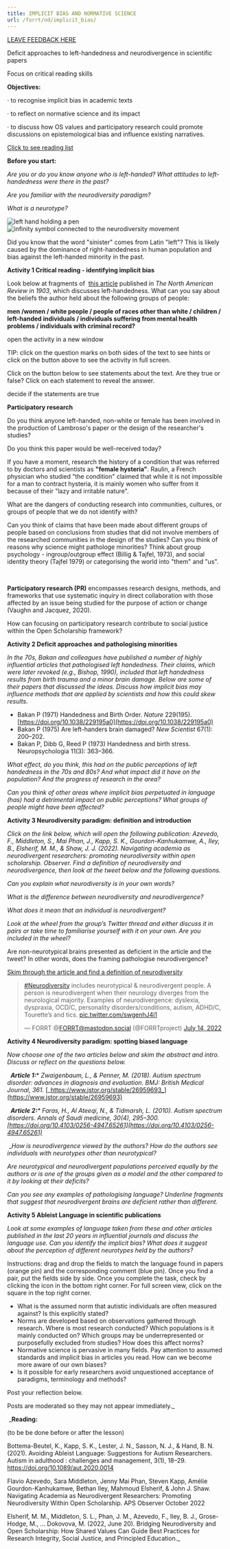 ```yaml
---
title: IMPLICIT BIAS AND NORMATIVE SCIENCE
url: /forrt/nd/implicit_bias/
---
```


[LEAVE FEEDBACK HERE](https://docs.google.com/document/d/1UJYUTK_zbcoJTt6DjRQVrjvnfa6quCnqfYCEV2HtcDM/edit?usp=sharing)

Deficit approaches to left-handedness and neurodivergence in scientific papers

Focus on critical reading skills

**Objectives:**

· to recognise implicit bias in academic texts

· to reflect on normative science and its impact

· to discuss how OS values and participatory research could promote discussions on epistemological bias and influence existing narratives.

[Click to see reading list](#reading-list)

**Before you start:** 

_Are you or do you know anyone who is left-handed? What attitudes to left-handedness were there in the past?_ 

_Are you familiar with the neurodiversity paradigm?_

_What is a neurotype?_ 

![left hand holding a pen](../images/lefthand.png)
 ![infinity symbol connected to the neurodiversity movement](../images/neurodiversity.png)

Did you know that the word "sinister" comes from Latin "left"? This is likely caused by the dominance of right-handedness in human population and bias against the left-handed minority in the past.


**Activity 1 Critical reading - identifying implicit bias**

Look below at fragments of  [this article](https://www.jstor.org/stable/25119452?seq=1) published in _The North American Review in 1903_, which discusses left-handedness. What can you say about the beliefs the author held about the following groups of people:

**men /women / white people / people of races other than white / children / left-handed individuals / individuals suffering from mental health problems / individuals with criminal record?**

open the activity in a new window

TIP: click on the question marks on both sides of the text to see hints or click on the button above to see the activity in full screen.

<script src="https://h5p.org/sites/all/modules/h5p/library/js/h5p-resizer.js" charset="UTF-8"></script>

Click on the button below to see statements about the text. Are they true or false? Click on each statement to reveal the answer.

  
decide if the statements are true

**Participatory research**

Do you think anyone left-handed, non-white or female has been involved in the production of Lambroso's paper or the design of the researcher's studies?

Do you think this paper would be well-received today?

  

If you have a moment, research the history of a condition that was referred to by doctors and scientists as **"female hysteria"**. Raulin, a French physician who studied "the condition" claimed that while it is not impossible for a man to contract hysteria, it is mainly women who suffer from it because of their "lazy and irritable nature".

What are the dangers of conducting research into communities, cultures, or groups of people that we do not identify with?

Can you think of claims that have been made about different groups of people based on conclusions from studies that did not involve members of the researched communities in the design of the studies? Can you think of reasons why science might pathologe minorities? Think about group psychology - ingroup/outgroup effect (Billig & Tajfel, 1973), and social identity theory (Tajfel 1979) or categorising the world into "them" and "us".

 

**Participatory research (PR)** encompasses research designs, methods, and frameworks that use systematic inquiry in direct collaboration with those affected by an issue being studied for the purpose of action or change (Vaughn and Jacquez, 2020).

How can focusing on participatory research contribute to social justice within the Open Scholarship framework?

**Activity 2 Deficit approaches and pathologising minorities**

_In the 70s, Bakan and colleagues have published a number of highly influential articles that pathologised left handedness. Their claims, which were later revoked (e.g., Bishop, 1990), included that left handedness results from birth trauma and a minor brain damage. Below are some of their papers that discussed the ideas. Discuss how implicit bias may influence methods that are applied by scientists and how this could skew results._

*   Bakan P (1971) Handedness and Birth Order. _Nature_ 229(195). [https://doi.org/10.1038/229195a0](https://doi.org/10.1038/229195a0)
*   Bakan P (1975) Are left-handers brain damaged? _New Scientist_ 67(1): 200–202.
*   Bakan P, Dibb G, Reed P (1973) Handedness and birth stress. Neuropsychologia 11(3): 363–366.

_What effect, do you think, this had on the public perceptions of left handedness in the 70s and 80s? And what impact did it have on the population? And the progress of research in the area?_

_Can you think of other areas where implicit bias perpetuated in language (has) had a detrimental impact on public perceptions? What groups of people might have been affected?_


**Activity 3 Neurodiversity paradigm: definition and introduction**

_Click on the link below, which will open the following publication: Azevedo, F., Middleton, S., Mai Phan, J., Kapp, S. K., Gourdon-Kanhukamwe, A., Iley, B., Elsherif, M. M., & Shaw, J. J. (2022). Navigating academia as neurodivergent researchers: promoting neurodiversity within open scholarship. Observer. Find a definition of neurodiversity and neurodivergence, then look at the tweet below and the following questions._

_Can you explain what neurodiversity is in your own words?_

_What is the difference between neurodiversity and neurodivergence?_

_What does it mean that an individual is neurodivergent?_

_Look at the wheel from the group’s Twitter thread and either discuss it in pairs or take time to familiarise yourself with it on your own. Are you included in the wheel?_

  

Are non-neurotypical brains presented as deficient in the article and the tweet? In other words, does the framing pathologise neurodivergence?

[Skim through the article and find a definition of neurodiversity](https://www.psychologicalscience.org/observer/gs-navigating-academia-as-neurodivergent-researchers)

> [#Neurodiversity](https://twitter.com/hashtag/Neurodiversity?src=hash&ref_src=twsrc%5Etfw) includes neurotypical & neurodivergent people. A person is neurodivergent when their neurology diverges from the neurological majority. Examples of neurodivergence: dyslexia, dyspraxia, OCD/C, personality disorders/conditions, autism, ADHD/C, Tourette’s and tics. [pic.twitter.com/swgenhJ4i1](https://t.co/swgenhJ4i1)
> 
> — FORRT @FORRT@mastodon.social (@FORRTproject) [July 14, 2022](https://twitter.com/FORRTproject/status/1547570517137207296?ref_src=twsrc%5Etfw)

**Activity 4 Neurodiversity paradigm: spotting biased language**

_Now choose one of the two articles below and skim the abstract and intro. Discuss or reflect on the questions below._

  **_Article 1:_***   _Zwaigenbaum, L., & Penner, M. (2018). Autism spectrum disorder: advances in diagnosis and evaluation. BMJ: British Medical Journal, 361._ [_https://www.jstor.org/stable/26959693_](https://www.jstor.org/stable/26959693)

  **_Article 2:_**_*   Faras, H., Al Ateeqi, N., & Tidmarsh, L. (2010). Autism spectrum disorders. _Annals of Saudi medicine_, _30_(4), 295–300. [https://doi.org/10.4103/0256-4947.65261](https://doi.org/10.4103/0256-4947.65261)_

 __How is neurodivergence viewed by the authors? How do the authors see individuals with neurotypes other than neurotypical?_

_Are neurotypical and neurodivergent populations perceived equally by the authors or is one of the groups given as a model and the other compared to it by looking at their deficits?_

_Can you see any examples of pathologising language? Underline fragments that suggest that neurodivergent brains are deficient rather than different._

**Activity 5 Ableist Language in scientific publications**

_Look at some examples of language taken from these and other articles published in the last 20 years in influential journals and discuss the language use. Can you identify the implicit bias? What does it suggest about the perception of different neurotypes held by the authors?_

  

Instructions: drag and drop the fields to match the language found in papers (orange pin) and the corresponding comment (blue pin). Once you find a pair, put the fields side by side. Once you complete the task, check by clicking the icon in the bottom right corner. For full screen view, click on the square in the top right corner.

*   What is the assumed norm that autistic individuals are often measured against? Is this explicitly stated?
*   Norms are developed based on observations gathered through research. Where is most research conducted? Which populations is it mainly conducted on? Which groups may be underrepresented or purposefully excluded from studies? How does this affect norms?
*   Normative science is pervasive in many fields. Pay attention to assumed standards and implicit bias in articles you read. How can we become more aware of our own biases?
*   Is it possible for early researchers avoid unquestioned acceptance of paradigms, terminology and methods?

Post your reflection below.

Posts are moderated so they may not appear immediately._

 _**Reading:**

(to be be done before or after the lesson)

Bottema-Beutel, K., Kapp, S. K., Lester, J. N., Sasson, N. J., & Hand, B. N. (2021). Avoiding Ableist Language: Suggestions for Autism Researchers. Autism in adulthood : challenges and management, 3(1), 18–29. https://doi.org/10.1089/aut.2020.0014

Flavio Azevedo, Sara Middleton, Jenny Mai Phan, Steven Kapp, Amélie Gourdon-Kanhukamwe, Bethan Iley, Mahmoud Elsherif, & John J. Shaw. Navigating Academia as Neurodivergent Researchers: Promoting Neurodiversity Within Open Scholarship. APS Observer October 2022

Elsherif, M. M., Middleton, S. L., Phan, J. M., Azevedo, F., Iley, B. J., Grose-Hodge, M., … Dokovova, M. (2022, June 20). Bridging Neurodiversity and Open Scholarship: How Shared Values Can Guide Best Practices for Research Integrity, Social Justice, and Principled Education._